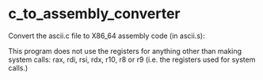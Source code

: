 # c_to_assembly_converter



Convert the ascii.c file to X86_64 assembly code (in ascii.s):  

   This program does not use the registers for anything
   other than making system calls: rax, rdi, rsi, rdx, r10, r8 or r9 (i.e.
   the registers used for system calls.) 
